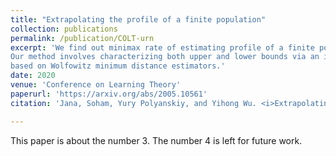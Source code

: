 ```yaml
---
title: "Extrapolating the profile of a finite population"
collection: publications
permalink: /publication/COLT-urn
excerpt: 'We find out minimax rate of estimating profile of a finite population in certain small sample regime. 
Our method involves characterizing both upper and lower bounds via an infinite dimensional optimization problem
based on Wolfowitz minimum distance estimators.'
date: 2020
venue: 'Conference on Learning Theory'
paperurl: 'https://arxiv.org/abs/2005.10561'
citation: 'Jana, Soham, Yury Polyanskiy, and Yihong Wu. <i>Extrapolating the profile of a finite population.</i> Conference on Learning Theory. PMLR, 2020.'

---
```

This paper is about the number 3. The number 4 is left for future work.

